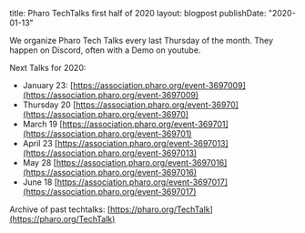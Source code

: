 title: Pharo TechTalks first half of 2020layout: blogpostpublishDate: "2020-01-13"We organize Pharo Tech Talks every last Thursday of the month. They happen on Discord, often with a Demo on youtube.Next Talks for 2020:- January 23: [https://association.pharo.org/event-3697009](https://association.pharo.org/event-3697009)- Thursday 20 [https://association.pharo.org/event-36970](https://association.pharo.org/event-36970)- March 19 [https://association.pharo.org/event-369701](https://association.pharo.org/event-369701)- April 23 [https://association.pharo.org/event-3697013](https://association.pharo.org/event-3697013)- May 28 [https://association.pharo.org/event-3697016](https://association.pharo.org/event-3697016)- June 18 [https://association.pharo.org/event-3697017](https://association.pharo.org/event-3697017)Archive of past techtalks: [https://pharo.org/TechTalk](https://pharo.org/TechTalk)
